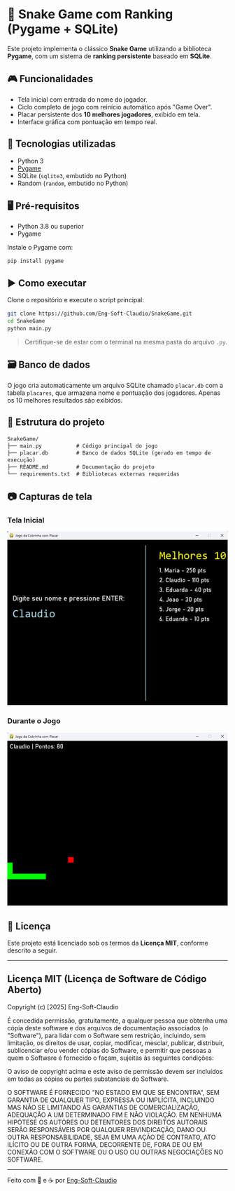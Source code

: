 # 🐍 Snake Game com Ranking (Pygame + SQLite)

Este projeto implementa o clássico **Snake Game** utilizando a biblioteca **Pygame**, com um sistema de **ranking persistente** baseado em **SQLite**.

## 🎮 Funcionalidades

- Tela inicial com entrada do nome do jogador.
- Ciclo completo de jogo com reinício automático após "Game Over".
- Placar persistente dos **10 melhores jogadores**, exibido em tela.
- Interface gráfica com pontuação em tempo real.

## 🧰 Tecnologias utilizadas

- Python 3
- [Pygame](https://www.pygame.org/news)
- SQLite (`sqlite3`, embutido no Python)
- Random (`random`, embutido no Python)

## 🖥️ Pré-requisitos

- Python 3.8 ou superior
- Pygame

Instale o Pygame com:

```bash
pip install pygame
```

## ▶️ Como executar

Clone o repositório e execute o script principal:

```bash
git clone https://github.com/Eng-Soft-Claudio/SnakeGame.git
cd SnakeGame
python main.py
```

> Certifique-se de estar com o terminal na mesma pasta do arquivo `.py`.

## 🗃️ Banco de dados

O jogo cria automaticamente um arquivo SQLite chamado `placar.db` com a tabela `placares`, que armazena nome e pontuação dos jogadores. Apenas os 10 melhores resultados são exibidos.

## 📁 Estrutura do projeto

```
SnakeGame/
├── main.py           # Código principal do jogo
├── placar.db         # Banco de dados SQLite (gerado em tempo de execução)
├── README.md         # Documentação do projeto
└── requirements.txt  # Bibliotecas externas requeridas
```

## 📷 Capturas de tela

### Tela Inicial

![Tela Inicial](docs/print-1.png)

### Durante o Jogo

![Gameplay](docs/print-3.png)


## 📜 Licença

Este projeto está licenciado sob os termos da **Licença MIT**, conforme descrito a seguir.

---

## Licença MIT (Licença de Software de Código Aberto)

Copyright (c) [2025] Eng-Soft-Claudio

É concedida permissão, gratuitamente, a qualquer pessoa que obtenha uma cópia deste software e dos arquivos de documentação associados (o "Software"), para lidar com o Software sem restrição, incluindo, sem limitação, os direitos de usar, copiar, modificar, mesclar, publicar, distribuir, sublicenciar e/ou vender cópias do Software, e permitir que pessoas a quem o Software é fornecido o façam, sujeitas às seguintes condições:

O aviso de copyright acima e este aviso de permissão devem ser incluídos em todas as cópias ou partes substanciais do Software.

O SOFTWARE É FORNECIDO "NO ESTADO EM QUE SE ENCONTRA", SEM GARANTIA DE QUALQUER TIPO, EXPRESSA OU IMPLÍCITA, INCLUINDO MAS NÃO SE LIMITANDO ÀS GARANTIAS DE COMERCIALIZAÇÃO, ADEQUAÇÃO A UM DETERMINADO FIM E NÃO VIOLAÇÃO. EM NENHUMA HIPÓTESE OS AUTORES OU DETENTORES DOS DIREITOS AUTORAIS SERÃO RESPONSÁVEIS POR QUALQUER REIVINDICAÇÃO, DANO OU OUTRA RESPONSABILIDADE, SEJA EM UMA AÇÃO DE CONTRATO, ATO ILÍCITO OU DE OUTRA FORMA, DECORRENTE DE, FORA DE OU EM CONEXÃO COM O SOFTWARE OU O USO OU OUTRAS NEGOCIAÇÕES NO SOFTWARE.

---

Feito com 🐍 e ☕ por [Eng-Soft-Claudio](https://github.com/Eng-Soft-Claudio)
